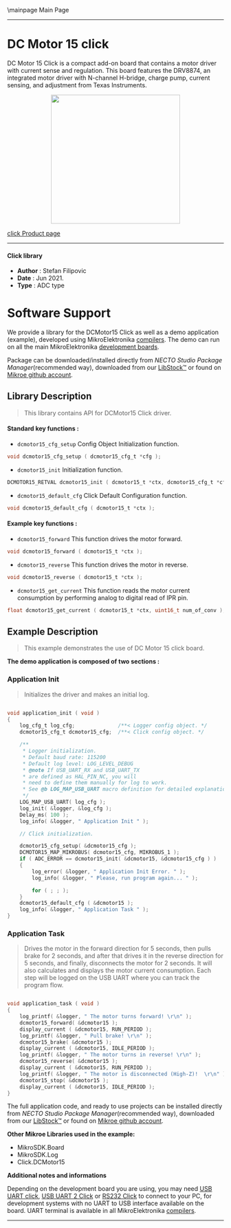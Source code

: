 \mainpage Main Page


---
# DC Motor 15 click

DC Motor 15 Click is a compact add-on board that contains a motor driver with current sense and regulation. This board features the DRV8874, an integrated motor driver with N-channel H-bridge, charge pump, current sensing, and adjustment from Texas Instruments. 

<p align="center">
  <img src="https://download.mikroe.com/images/click_for_ide/dcmotor15_click.png" height=300px>
</p>

[click Product page](https://www.mikroe.com/dc-motor-15-click)

---


#### Click library

- **Author**        : Stefan Filipovic
- **Date**          : Jun 2021.
- **Type**          : ADC type


# Software Support

We provide a library for the DCMotor15 Click
as well as a demo application (example), developed using MikroElektronika
[compilers](https://www.mikroe.com/necto-studio).
The demo can run on all the main MikroElektronika [development boards](https://www.mikroe.com/development-boards).

Package can be downloaded/installed directly from *NECTO Studio Package Manager*(recommended way), downloaded from our [LibStock&trade;](https://libstock.mikroe.com) or found on [Mikroe github account](https://github.com/MikroElektronika/mikrosdk_click_v2/tree/master/clicks).

## Library Description

> This library contains API for DCMotor15 Click driver.

#### Standard key functions :

- `dcmotor15_cfg_setup` Config Object Initialization function.
```c
void dcmotor15_cfg_setup ( dcmotor15_cfg_t *cfg );
```

- `dcmotor15_init` Initialization function.
```c
DCMOTOR15_RETVAL dcmotor15_init ( dcmotor15_t *ctx, dcmotor15_cfg_t *cfg );
```

- `dcmotor15_default_cfg` Click Default Configuration function.
```c
void dcmotor15_default_cfg ( dcmotor15_t *ctx );
```

#### Example key functions :

- `dcmotor15_forward` This function drives the motor forward.
```c
void dcmotor15_forward ( dcmotor15_t *ctx );
```

- `dcmotor15_reverse` This function drives the motor in reverse.
```c
void dcmotor15_reverse ( dcmotor15_t *ctx );
```

- `dcmotor15_get_current` This function reads the motor current consumption by performing analog to digital read of IPR pin.
```c
float dcmotor15_get_current ( dcmotor15_t *ctx, uint16_t num_of_conv );
```

## Example Description

> This example demonstrates the use of DC Motor 15 click board.

**The demo application is composed of two sections :**

### Application Init

> Initializes the driver and makes an initial log.

```c

void application_init ( void )
{
    log_cfg_t log_cfg;              /**< Logger config object. */
    dcmotor15_cfg_t dcmotor15_cfg;  /**< Click config object. */

    /** 
     * Logger initialization.
     * Default baud rate: 115200
     * Default log level: LOG_LEVEL_DEBUG
     * @note If USB_UART_RX and USB_UART_TX 
     * are defined as HAL_PIN_NC, you will 
     * need to define them manually for log to work. 
     * See @b LOG_MAP_USB_UART macro definition for detailed explanation.
     */
    LOG_MAP_USB_UART( log_cfg );
    log_init( &logger, &log_cfg );
    Delay_ms( 100 );
    log_info( &logger, " Application Init " );

    // Click initialization.

    dcmotor15_cfg_setup( &dcmotor15_cfg );
    DCMOTOR15_MAP_MIKROBUS( dcmotor15_cfg, MIKROBUS_1 );
    if ( ADC_ERROR == dcmotor15_init( &dcmotor15, &dcmotor15_cfg ) )
    {
        log_error( &logger, " Application Init Error. " );
        log_info( &logger, " Please, run program again... " );

        for ( ; ; );
    }
    dcmotor15_default_cfg ( &dcmotor15 );
    log_info( &logger, " Application Task " );
}

```

### Application Task

> Drives the motor in the forward direction for 5 seconds, then pulls brake for 2 seconds, 
> and after that drives it in the reverse direction for 5 seconds, and finally, 
> disconnects the motor for 2 seconds. It will also calculates and displays the motor current consumption.
> Each step will be logged on the USB UART where you can track the program flow.

```c

void application_task ( void )
{
    log_printf( &logger, " The motor turns forward! \r\n" );
    dcmotor15_forward( &dcmotor15 );
    display_current ( &dcmotor15, RUN_PERIOD );
    log_printf( &logger, " Pull brake! \r\n" );
    dcmotor15_brake( &dcmotor15 );
    display_current ( &dcmotor15, IDLE_PERIOD );
    log_printf( &logger, " The motor turns in reverse! \r\n" );
    dcmotor15_reverse( &dcmotor15 );
    display_current ( &dcmotor15, RUN_PERIOD );
    log_printf( &logger, " The motor is disconnected (High-Z)!  \r\n" );
    dcmotor15_stop( &dcmotor15 );
    display_current ( &dcmotor15, IDLE_PERIOD );
}

```

The full application code, and ready to use projects can be installed directly from *NECTO Studio Package Manager*(recommended way), downloaded from our [LibStock&trade;](https://libstock.mikroe.com) or found on [Mikroe github account](https://github.com/MikroElektronika/mikrosdk_click_v2/tree/master/clicks).

**Other Mikroe Libraries used in the example:**

- MikroSDK.Board
- MikroSDK.Log
- Click.DCMotor15

**Additional notes and informations**

Depending on the development board you are using, you may need
[USB UART click](https://www.mikroe.com/usb-uart-click),
[USB UART 2 Click](https://www.mikroe.com/usb-uart-2-click) or
[RS232 Click](https://www.mikroe.com/rs232-click) to connect to your PC, for
development systems with no UART to USB interface available on the board. UART
terminal is available in all MikroElektronika
[compilers](https://shop.mikroe.com/compilers).

---
